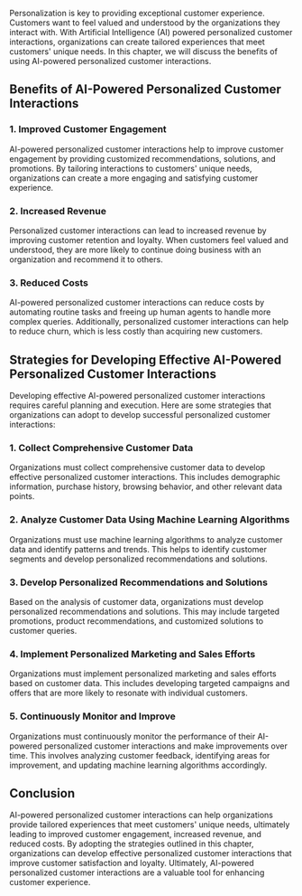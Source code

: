
Personalization is key to providing exceptional customer experience. Customers want to feel valued and understood by the organizations they interact with. With Artificial Intelligence (AI) powered personalized customer interactions, organizations can create tailored experiences that meet customers' unique needs. In this chapter, we will discuss the benefits of using AI-powered personalized customer interactions.

Benefits of AI-Powered Personalized Customer Interactions
---------------------------------------------------------

### 1. Improved Customer Engagement

AI-powered personalized customer interactions help to improve customer engagement by providing customized recommendations, solutions, and promotions. By tailoring interactions to customers' unique needs, organizations can create a more engaging and satisfying customer experience.

### 2. Increased Revenue

Personalized customer interactions can lead to increased revenue by improving customer retention and loyalty. When customers feel valued and understood, they are more likely to continue doing business with an organization and recommend it to others.

### 3. Reduced Costs

AI-powered personalized customer interactions can reduce costs by automating routine tasks and freeing up human agents to handle more complex queries. Additionally, personalized customer interactions can help to reduce churn, which is less costly than acquiring new customers.

Strategies for Developing Effective AI-Powered Personalized Customer Interactions
---------------------------------------------------------------------------------

Developing effective AI-powered personalized customer interactions requires careful planning and execution. Here are some strategies that organizations can adopt to develop successful personalized customer interactions:

### 1. Collect Comprehensive Customer Data

Organizations must collect comprehensive customer data to develop effective personalized customer interactions. This includes demographic information, purchase history, browsing behavior, and other relevant data points.

### 2. Analyze Customer Data Using Machine Learning Algorithms

Organizations must use machine learning algorithms to analyze customer data and identify patterns and trends. This helps to identify customer segments and develop personalized recommendations and solutions.

### 3. Develop Personalized Recommendations and Solutions

Based on the analysis of customer data, organizations must develop personalized recommendations and solutions. This may include targeted promotions, product recommendations, and customized solutions to customer queries.

### 4. Implement Personalized Marketing and Sales Efforts

Organizations must implement personalized marketing and sales efforts based on customer data. This includes developing targeted campaigns and offers that are more likely to resonate with individual customers.

### 5. Continuously Monitor and Improve

Organizations must continuously monitor the performance of their AI-powered personalized customer interactions and make improvements over time. This involves analyzing customer feedback, identifying areas for improvement, and updating machine learning algorithms accordingly.

Conclusion
----------

AI-powered personalized customer interactions can help organizations provide tailored experiences that meet customers' unique needs, ultimately leading to improved customer engagement, increased revenue, and reduced costs. By adopting the strategies outlined in this chapter, organizations can develop effective personalized customer interactions that improve customer satisfaction and loyalty. Ultimately, AI-powered personalized customer interactions are a valuable tool for enhancing customer experience.

